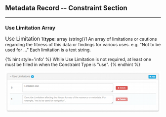 ## Metadata Record -- Constraint Section
---

### Use Limitation Array

<span class="md-panel" style="font-size: larger">Use Limitation</span> 1{**type**: array (string)}1 An array of limitations or cautions regarding the fitness of this data or findings for various uses.  e.g. "Not to be used for ..."  Each limitation is a text string.

{% hint style='info' %}
  While <span class="md-element">Use Limitation</span> is not required, at least one must be filled in when the <span class="md-element">Constraint Type</span> is "use". 
{% endhint %}

![Use Limitation Array](/assets/reference/edit-objects/metadata/constraint/useLimitation.png)
